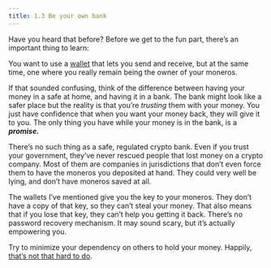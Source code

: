 ```yaml
---
title: 1.3 Be your own bank
---
```

Have you heard that before? Before we get to the fun part, there’s an important thing to learn:

You want to use a [wallet](1.02-get_a_monero_wallet.md) that lets you send and receive, but at the same time, one where you really remain being the owner of your moneros.

If that sounded confusing, think of the difference between having your money in a safe at home, and having it in a bank. The bank might look like a safer place but the reality is that you’re _trusting_ them with your money. You just have confidence that when you want your money back, they will give it to you. The only thing you have while your money is in the bank, is a _******promise.******_

There’s no such thing as a safe, regulated crypto bank. Even if you trust your government, they’ve never rescued people that lost money on a crypto company. Most of them are companies in jurisdictions that don’t even force them to have the moneros you deposited at hand. They could very well be lying, and don’t have moneros saved at all.

The wallets I’ve mentioned give you the key to your moneros. They don’t have a copy of that key, so they can’t steal your money. That also means that if you lose that key, they can’t help you getting it back. There’s no password recovery mechanism. It may sound scary, but it’s actually empowering you.

Try to minimize your dependency on others to hold your money. Happily, [that’s not that hard to do](1.04-the_seed.md).